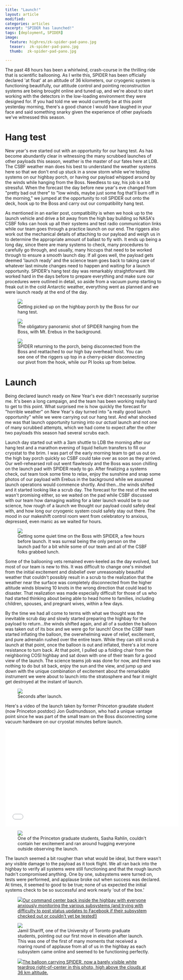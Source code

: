 ```yaml
---
title: "Launch!"
layout: article
modified:
categories: articles
excerpt: "SPIDER has launched!"
tags: [deployment, SPIDER]
image:
  feature: highres/zk-spider-pad-pano.jpg
  teaser:  zk-spider-pad-pano.jpg
  thumb:  zk-spider-pad-pano.jpg

---
```


The past 48 hours has been a whirlwind, crash-course in the thrilling ride that is scientific ballooning. As I write this, SPIDER has been officially declared 'at float' at an altitude of 36 kilometers, our cryogenic system is functioning beautifully, our attitude control and pointing reconstruction systems are being brought online and tuned up, and we're about to start working with the detectors in the low-loading environment they were designed for. If you had told me we would currently be at this point yesterday morning, there's a good chance I would have laughed in your face and said something snarky given the experience of other payloads we've witnessed this season. 

# Hang test
New year's eve started out with an opportunity for our hang test. As has become abundantly clear in witnessing the many scrubbed launches of other payloads this season, weather is the master of our fates here at LDB. The CSBF weather man does his best to understand the weather systems here so that we don't end up stuck in a snow storm while we're testing systems on our highbay porch, or having our payload whipped around by the winds while hanging from the Boss. Needless to say, his job is a bit stressful. When the forecast the day before new year's eve changed from "pretty bad out there" to "low winds, maybe just some fog that'll burn off in the morning," we jumped at the opportunity to roll SPIDER out onto the deck, hook up to the Boss and carry out our compatibility hang test.  

As mentioned in an earlier post, compatibility is when we hook up to the launch vehicle and drive a bit away from the high bay building so NASA's CSBF folks can hook up all their systems and test radio communication links while our team goes through a practice launch on our end. The riggers also work out the mechanical details of attaching to our payload and weigh us in to determine the appropriate amount of ballast to fly with. It ends up being a long day, since there are many systems to check, many procedures to carefully go through, and usually, many hiccups that need to be worked through to ensure a smooth launch day. If all goes well, the payload gets deemed 'launch ready' and the science team goes back to taking care of whatever last minute changes need to happen and waiting for a launch opportunity. SPIDER's hang test day was remarkably straightforward. We worked hard in the days before to prepare everything and make sure our procedures were outlined in detail, so aside from a vacuum pump starting to freak out in the cold Antarctic weather, everything went as planned and we were launch ready at the end of the day. 

<figure>
        <a href="{{ site.url }}/images/hang_test_pickup.jpg"><img src="{{ site.url }}/images/highres/hang_test_pickup.jpg"></a>
        <figcaption>Getting picked up on the highbay porch by the Boss for our hang test. </figcaption>
</figure>

<figure>
        <a href="{{ site.url }}/images/hang_test_pano.jpg"><img src="{{ site.url }}/images/highres/hang_test_pano.jpg"></a>
        <figcaption>The obligatory panoramic shot of SPIDER hanging from the Boss, with Mt. Erebus in the background.</figcaption>
</figure>

<figure>
        <a href="{{ site.url }}/images/hang_test_return.jpg"><img src="{{ site.url }}/images/highres/hang_test_return.jpg"></a>
        <figcaption>SPIDER returning to the porch, being disconnected from the Boss and reattached to our high bay overhead hoist. You can see one of the riggers up top in a cherry-picker disconnecting our pivot from the hook, while our PI looks up from below. </figcaption>
</figure>

# Launch

Being declared launch ready on New Year's eve didn't necessarily surprise me. It's been a long campaign, and the team has been working really hard to get to this point. What surprised me is how quickly the forecast for "horrible weather" on New Year's day turned into "a really good launch opportunity" while we were carrying out our hang test. And what shocked me was that launch opportunity turning into our *actual* launch and not one of many scrubbed attempts, which we had come to expect after the other two payloads this season had several scrubs each.
 
Launch day started out with a 3am shuttle to LDB the morning after our hang test and a marathon evening of liquid helium transfers to fill our cryostat to the brim. I was part of the early morning team to get us out on the high bay porch quickly so CSBF could take over as soon as they arrived. Our well-rehearsed roll out went flawlessly and the Boss was soon chilling on the launch pad with SPIDER ready to go. After finalizing a systems check, out team took some time to relax, enjoy the sunshine and snap some photos of our payload with Erebus in the background while we assumed launch operations would commence shortly. And then...the winds shifted and it started looking like a scrub day. The forecast for the rest of the week wasn't promising either, so we waited on the pad while CSBF discussed with our team how damaging waiting for a later launch would be to our science, how rough of a launch we thought our payload could safely deal with, and how long our cryogenic system could safely stay out there. The mood in our makeshift control room went from celebratory to anxious, depressed, even manic as we waited for hours. 

<figure>
        <a href="{{ site.url }}/images/zk-spider-pad-pano.jpg"><img src="{{ site.url }}/images/highres/zk-spider-pad-pano.jpg"></a>
        <figcaption>Getting some quiet time on the Boss with SPIDER, a few hours before launch. It was surreal being the only person on the launch pad for a bit while some of our team and all of the CSBF folks grabbed lunch.</figcaption>
</figure>

Some of the ballooning vets remained even-keeled as the day evolved, but most of our team is new to this. It was difficult to change one's mindset from the initial excitement and disbelief over unreasonably beautiful weather that couldn't possibly result in a scrub to the realization that the weather near the surface was completely disconnected from the higher altitude winds blowing 10 knots in the wrong direction that could lead to disaster. That realization was made especially difficult for those of us who had started thinking about being able to head home to families, including children, spouses, and pregnant wives, within a few days. 

By the time we had all come to terms with what we thought was the inevitable scrub day and slowly started preparing the highbay for the payload to return...the winds shifted again, and all of a sudden the balloon was taken out of its box and we were go for launch! Once the CSBF team started inflating the balloon, the overwhelming wave of relief, excitement, and pure adrenalin rushed over the entire team. While they can still scrub a launch at that point, once the balloon is out and inflated, there's a lot more resistance to turn back. At that point, I pulled up a folding chair from the neighboring COSI highbay and sat down with one of their team for a good view of the launch. The science teams job was done for now, and there was nothing to do but sit back, enjoy the sun and the view, and jump up and down with the unique combination of excitement about the remarkable instrument we were about to launch into the stratosphere and fear it might get destroyed at the instant of launch.

<figure>
        <a href="{{ site.url }}/images/spider_launch.jpg"><img src="{{ site.url }}/images/highres/spider_launch.jpg"></a>
        <figcaption>Seconds after launch. </figcaption>
</figure>

Here's a video of the launch taken by former Princeton graudate student (now Princeton postdoc) Jon Gudmundsson, who had a unique vantage point since he was part of the small team on the Boss disconnecting some vacuum hardware on our cryostat minutes before launch.

<iframe width="560" height="315" src="//www.youtube.com/embed/yaYqKqeBuHo" frameborder="0" allowfullscreen></iframe>


<figure>
        <a href="{{ site.url }}/images/sasha_hug.jpg"><img src="{{ site.url }}/images/highres/sasha_hug.jpg"></a>
        <figcaption>One of the Princeton graduate students, Sasha Rahlin, couldn't contain her excitement and ran around hugging everyone outside observing the launch.</figcaption>
</figure>

The launch seemed a bit rougher than what would be ideal, but there wasn't any visible damage to the payload as it took flight. We all ran back into the highbay to verify all systems were still functioning and that the rough launch hadn't compromised anything. One by one, subsystems were turned on, tests were performed, and applause broke out when success was declared. At times, it seemed to good to be true; none of us expected the initial systems check to be so successful and work nearly 'out of the box.'  
 
<figure>
        <a href="{{ site.url }}/images/command.jpg"><img src="{{ site.url }}/images/highres/command.jpg">Our command center back inside the highbay with everyone anxiously monitoring the various subsystems (and trying with difficulty to post status updates to Facebook if their subsystem checked out or couldn't yet be tested!)</a>
        <figcaption> </figcaption>
</figure>

<figure>
        <a href="{{ site.url }}/images/jamil_elmove.jpg"><img src="{{ site.url }}/images/highres/jamil_elmove.jpg"></a>
        <figcaption> Jamil Shariff, one of the University of Toronto graduate students, pointing out our first move in elevation after launch. This was one of the first of many moments that received a roaring round of applause from all of us in the highbay as each subsystem came online and seemed to be functioning perfectly.</figcaption>
</figure>


<figure>
        <a href="{{ site.url }}/images/command.jpg"><img src="{{ site.url }}/images/highres/command.jpg">The balloon carrying SPIDER, now a barely visible white teardrop right-of-center in this photo, high above the clouds at 36 km altitude.</a>
        <figcaption> </figcaption>
</figure>

